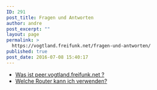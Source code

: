 ```yaml
---
ID: 291
post_title: Fragen und Antworten
author: andre
post_excerpt: ""
layout: page
permalink: >
  https://vogtland.freifunk.net/fragen-und-antworten/
published: true
post_date: 2016-07-08 15:40:17
---
```

*   [Was ist peer.vogtland.freifunk.net ?][1]
*   [Welche Router kann ich verwenden?][2]

 [1]: http://vogtland.freifunk.net/?page_id=288
 [2]: http://vogtland.freifunk.net/?page_id=298
